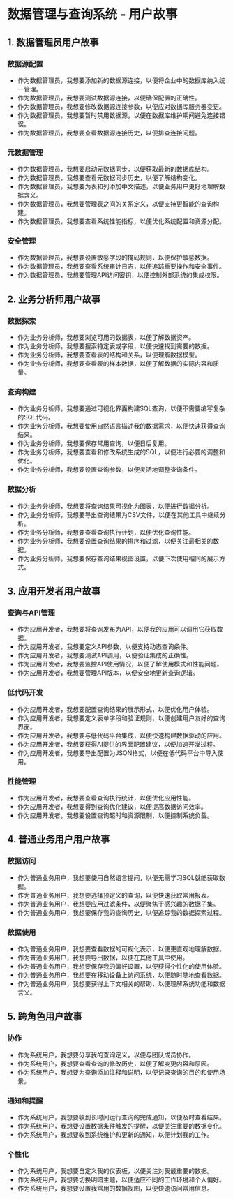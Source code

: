 # 数据管理与查询系统 - 用户故事

## 1. 数据管理员用户故事

### 数据源配置
- 作为数据管理员，我想要添加新的数据源连接，以便将企业中的数据库纳入统一管理。
- 作为数据管理员，我想要测试数据源连接，以便确保配置的正确性。
- 作为数据管理员，我想要修改数据源连接参数，以便应对数据库服务器变更。
- 作为数据管理员，我想要暂时禁用数据源，以便在数据库维护期间避免连接错误。
- 作为数据管理员，我想要查看数据源连接历史，以便排查连接问题。

### 元数据管理
- 作为数据管理员，我想要启动元数据同步，以便获取最新的数据库结构。
- 作为数据管理员，我想要查看元数据同步历史，以便了解结构变化。
- 作为数据管理员，我想要为表和列添加中文描述，以便业务用户更好地理解数据含义。
- 作为数据管理员，我想要管理表之间的关系定义，以便支持更智能的查询构建。
- 作为数据管理员，我想要查看系统性能指标，以便优化系统配置和资源分配。

### 安全管理
- 作为数据管理员，我想要设置敏感字段的掩码规则，以便保护敏感数据。
- 作为数据管理员，我想要查看系统审计日志，以便追踪重要操作和安全事件。
- 作为数据管理员，我想要管理API访问密钥，以便控制外部系统的集成权限。

## 2. 业务分析师用户故事

### 数据探索
- 作为业务分析师，我想要浏览可用的数据表，以便了解数据资产。
- 作为业务分析师，我想要搜索特定表或字段，以便快速找到需要的数据。
- 作为业务分析师，我想要查看表的结构和关系，以便理解数据模型。
- 作为业务分析师，我想要查看表的样本数据，以便了解数据的实际内容和质量。

### 查询构建
- 作为业务分析师，我想要通过可视化界面构建SQL查询，以便不需要编写复杂的SQL代码。
- 作为业务分析师，我想要使用自然语言描述我的数据需求，以便快速获得查询结果。
- 作为业务分析师，我想要保存常用查询，以便日后复用。
- 作为业务分析师，我想要查看和修改系统生成的SQL，以便进行必要的调整和优化。
- 作为业务分析师，我想要设置查询参数，以便灵活地调整查询条件。

### 数据分析
- 作为业务分析师，我想要将查询结果可视化为图表，以便进行数据分析。
- 作为业务分析师，我想要导出查询结果为CSV文件，以便在其他工具中继续分析。
- 作为业务分析师，我想要查看查询执行计划，以便优化查询性能。
- 作为业务分析师，我想要设置查询结果的排序和过滤，以便关注最相关的数据。
- 作为业务分析师，我想要保存查询结果视图设置，以便下次使用相同的展示方式。

## 3. 应用开发者用户故事

### 查询与API管理
- 作为应用开发者，我想要将查询发布为API，以便我的应用可以调用它获取数据。
- 作为应用开发者，我想要定义API参数，以便支持动态查询条件。
- 作为应用开发者，我想要测试API调用，以便验证集成的正确性。
- 作为应用开发者，我想要监控API使用情况，以便了解使用模式和性能问题。
- 作为应用开发者，我想要管理API版本，以便安全地更新查询逻辑。

### 低代码开发
- 作为应用开发者，我想要配置查询结果的展示形式，以便优化用户体验。
- 作为应用开发者，我想要定义表单字段和验证规则，以便创建用户友好的查询界面。
- 作为应用开发者，我想要与低代码平台集成，以便快速构建数据驱动的应用。
- 作为应用开发者，我想要获得AI提供的界面配置建议，以便加速开发过程。
- 作为应用开发者，我想要导出配置为JSON格式，以便在低代码平台中导入使用。

### 性能管理
- 作为应用开发者，我想要查看查询执行统计，以便优化应用性能。
- 作为应用开发者，我想要得到查询优化建议，以便提高数据访问效率。
- 作为应用开发者，我想要设置查询超时和资源限制，以便控制系统负载。

## 4. 普通业务用户用户故事

### 数据访问
- 作为普通业务用户，我想要使用自然语言提问，以便无需学习SQL就能获取数据。
- 作为普通业务用户，我想要选择预定义的查询，以便快速获取常用报表。
- 作为普通业务用户，我想要应用过滤条件，以便聚焦于感兴趣的数据子集。
- 作为普通业务用户，我想要保存我的查询历史，以便追踪我的数据探索过程。

### 数据使用
- 作为普通业务用户，我想要查看数据的可视化表示，以便更直观地理解数据。
- 作为普通业务用户，我想要导出数据，以便在其他工具中使用。
- 作为普通业务用户，我想要保存我的偏好设置，以便获得个性化的使用体验。
- 作为普通业务用户，我想要在移动设备上访问系统，以便随时随地查看数据。
- 作为普通业务用户，我想要获得上下文相关的帮助，以便理解系统功能和数据含义。

## 5. 跨角色用户故事

### 协作
- 作为系统用户，我想要分享我的查询定义，以便与团队成员协作。
- 作为系统用户，我想要查看查询的修改历史，以便了解变更内容和原因。
- 作为系统用户，我想要为查询添加注释和说明，以便记录查询的目的和使用场景。

### 通知和提醒
- 作为系统用户，我想要收到长时间运行查询的完成通知，以便及时查看结果。
- 作为系统用户，我想要设置数据条件触发的提醒，以便关注重要的数据变化。
- 作为系统用户，我想要收到系统维护和更新的通知，以便计划我的工作。

### 个性化
- 作为系统用户，我想要自定义我的仪表板，以便关注对我最重要的数据。
- 作为系统用户，我想要切换明暗主题，以便适应不同的工作环境和个人偏好。
- 作为系统用户，我想要设置我常用的数据视图，以便快速访问常用信息。